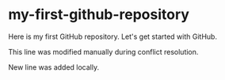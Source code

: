 # my-first-github-repository
Here is my first GitHub repository. Let's get started with GitHub.

This line was modified manually during conflict resolution.

New line was added locally.
